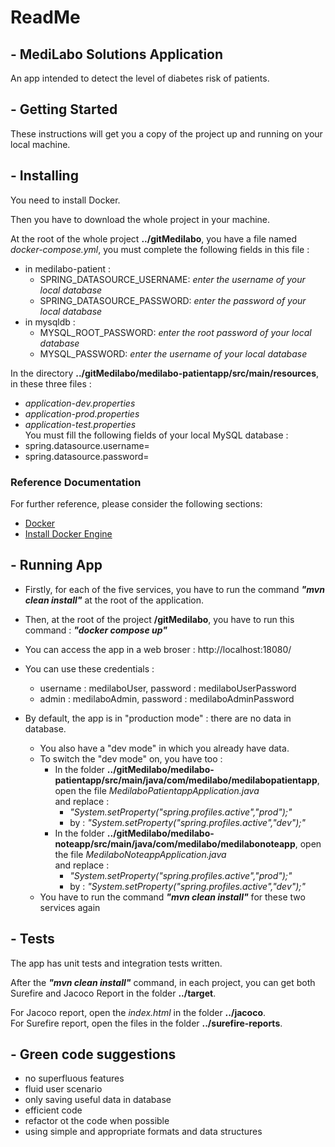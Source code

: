 # **ReadMe**

## - **MediLabo Solutions Application**

An app intended to detect the level of diabetes risk of patients. </br>


## - **Getting Started**

These instructions will get you a copy of the project up and running on your local machine.


## - **Installing**

You need to install Docker.

Then you have to download the whole project in your machine.

At the root of the whole project **../gitMedilabo**, you have a file named *docker-compose.yml*, you must complete the following fields in this file : 
  - in medilabo-patient : </br>
      - SPRING_DATASOURCE_USERNAME: *enter the username of your local database* </br>
      - SPRING_DATASOURCE_PASSWORD: *enter the password of your local database* </br>
  - in mysqldb : </br>
      - MYSQL_ROOT_PASSWORD: *enter the root password of your local database* </br>
      - MYSQL_PASSWORD: *enter the username of your local database* </br>
	
In the directory **../gitMedilabo/medilabo-patientapp/src/main/resources**, in these three files : </br>
- *application-dev.properties* </br>
- *application-prod.properties* </br>
- *application-test.properties* </br>
You must fill the following fields of your local MySQL database : </br>
- spring.datasource.username= </br>
- spring.datasource.password= </br>

### Reference Documentation

For further reference, please consider the following sections:

* [Docker](https://docs.docker.com/)
* [Install Docker Engine](https://docs.docker.com/engine/install/)

## - **Running App**

- Firstly, for each of the five services, you have to run the command ***"mvn clean install"*** at the root of the application.

- Then, at the root of the project **/gitMedilabo**, you have to run this command : 
***"docker compose up"***

- You can access the app in a web broser : http://localhost:18080/

- You can use these credentials : 
	- username : medilaboUser, password : medilaboUserPassword
	- admin : medilaboAdmin, password : medilaboAdminPassword

- By default, the app is in "production mode" : there are no data in database. </br>
	- You also have a "dev mode" in which you already have data. </br>
	- To switch the "dev mode" on, you have too : </br>
      - In the folder **../gitMedilabo/medilabo-patientapp/src/main/java/com/medilabo/medilabopatientapp**, open the file *MedilaboPatientappApplication.java* </br>
and replace : </br>
    	- *"System.setProperty("spring.profiles.active","prod");"* </br>
      	- by : *"System.setProperty("spring.profiles.active","dev");"* </br>
      - In the folder **../gitMedilabo/medilabo-noteapp/src/main/java/com/medilabo/medilabonoteapp**, open the file *MedilaboNoteappApplication.java* </br>
and replace : </br>
        - *"System.setProperty("spring.profiles.active","prod");"* </br>
        - by : *"System.setProperty("spring.profiles.active","dev");"* </br>
	- You have to run the command ***"mvn clean install"*** for these two services again </br>


## - **Tests**

The app has unit tests and integration tests written. </br>

After the ***"mvn clean install"*** command, in each project, you can get both Surefire and Jacoco Report 
in the folder **../target**. </br>

For Jacoco report, open the *index.html* in the folder **../jacoco**. </br>
For Surefire report, open the files in the folder **../surefire-reports**. </br>


## - **Green code suggestions**

- no superfluous features
- fluid user scenario
- only saving useful data in database
- efficient code
- refactor ot the code when possible
- using simple and appropriate formats and data structures 